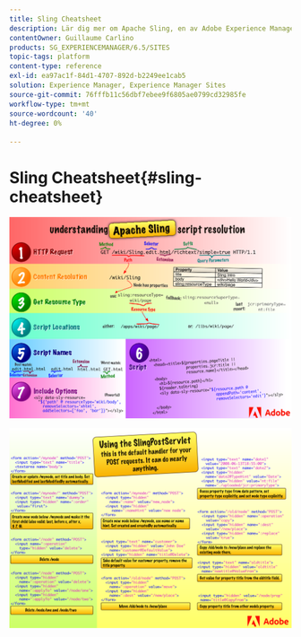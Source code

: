 ```yaml
---
title: Sling Cheatsheet
description: Lär dig mer om Apache Sling, en av Adobe Experience Manager grundläggande tekniker, med hjälp av det här referensdiagrammet.
contentOwner: Guillaume Carlino
products: SG_EXPERIENCEMANAGER/6.5/SITES
topic-tags: platform
content-type: reference
exl-id: ea97ac1f-84d1-4707-892d-b2249ee1cab5
solution: Experience Manager, Experience Manager Sites
source-git-commit: 76fffb11c56dbf7ebee9f6805ae0799cd32985fe
workflow-type: tm+mt
source-wordcount: '40'
ht-degree: 0%

---
```


# Sling Cheatsheet{#sling-cheatsheet}

![Om Apache Sling-skriptupplösningen.](assets/sling-cheatsheet-01.png)

![Med SlingPostServlet - det här är standardhanteraren för dina POSTER. Det kan göra nästan vad som helst.](assets/sling-cheatsheet-02.png)
